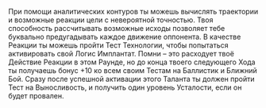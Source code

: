 При помощи аналитических контуров ты можешь вычислять траектории и возможные реакции цели с невероятной точностью. Твоя способность рассчитывать возможные исходы позволяет тебе буквально предугадывать каждое движение оппонента. В качестве Реакции ты можешь пройти Тест Технологии, чтобы попытаться активировать свой Логис Имплантат. Помни – это расходует твоё Действие Реакции в этом Раунде, но до конца твоего следующего Хода ты получаешь бонус +10 ко всем своим Тестам на Баллистик и Ближний Бой.
Сразу после успешной активации этого Таланта ты должен пройти Тест на Выносливость, и получить один уровень Усталости, если он будет провален.